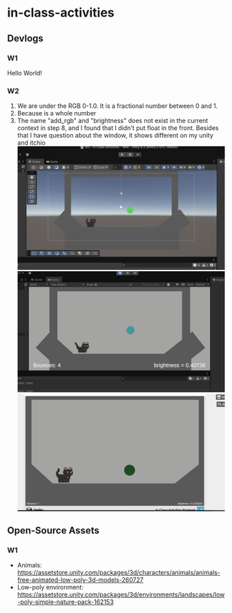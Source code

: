 # in-class-activities
## Devlogs
### W1
Hello World!

### W2
1. We are under the RGB 0-1.0. It is a fractional number between 0 and 1.
2. Because is a whole number
3. The name "add_rgb" and "brightness" does not exist in the current context in step 8, and I found that I didn't put float in the front.
Besides that I have question about the window, it shows different on my unity and itchio
![alt text](https://github.com/UCI-GDIM31/class-activities-p1ziYu/blob/main/In%20Class%20Activities/Assets/Unity_in_scene.png)
![alt text](https://github.com/UCI-GDIM31/class-activities-p1ziYu/blob/main/In%20Class%20Activities/Assets/Unity_in_play.png)
![alt text](https://github.com/UCI-GDIM31/class-activities-p1ziYu/blob/main/In%20Class%20Activities/Assets/itchio.png)

## Open-Source Assets
### W1
- Animals: https://assetstore.unity.com/packages/3d/characters/animals/animals-free-animated-low-poly-3d-models-260727 
- Low-poly environment: https://assetstore.unity.com/packages/3d/environments/landscapes/low-poly-simple-nature-pack-162153 